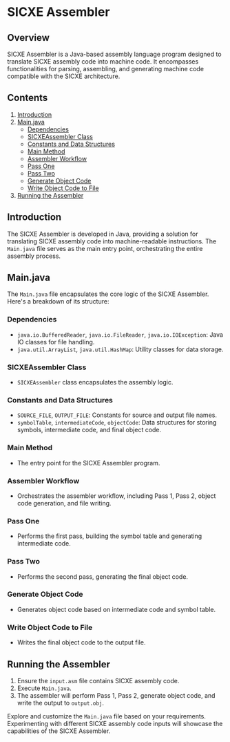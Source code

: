 # SICXE Assembler

## Overview
SICXE Assembler is a Java-based assembly language program designed to translate SICXE assembly code into machine code. It encompasses functionalities for parsing, assembling, and generating machine code compatible with the SICXE architecture.

## Contents

1. [Introduction](#introduction)
2. [Main.java](#mainjava)
    - [Dependencies](#dependencies)
    - [SICXEAssembler Class](#sicxeassembler-class)
    - [Constants and Data Structures](#constants-and-data-structures)
    - [Main Method](#main-method)
    - [Assembler Workflow](#assembler-workflow)
    - [Pass One](#pass-one)
    - [Pass Two](#pass-two)
    - [Generate Object Code](#generate-object-code)
    - [Write Object Code to File](#write-object-code-to-file)
3. [Running the Assembler](#running-the-assembler)

## Introduction
The SICXE Assembler is developed in Java, providing a solution for translating SICXE assembly code into machine-readable instructions. The `Main.java` file serves as the main entry point, orchestrating the entire assembly process.

## Main.java
The `Main.java` file encapsulates the core logic of the SICXE Assembler. Here's a breakdown of its structure:

### Dependencies
- `java.io.BufferedReader`, `java.io.FileReader`, `java.io.IOException`: Java IO classes for file handling.
- `java.util.ArrayList`, `java.util.HashMap`: Utility classes for data storage.

### SICXEAssembler Class
- `SICXEAssembler` class encapsulates the assembly logic.

### Constants and Data Structures
- `SOURCE_FILE`, `OUTPUT_FILE`: Constants for source and output file names.
- `symbolTable`, `intermediateCode`, `objectCode`: Data structures for storing symbols, intermediate code, and final object code.

### Main Method
- The entry point for the SICXE Assembler program.

### Assembler Workflow
- Orchestrates the assembler workflow, including Pass 1, Pass 2, object code generation, and file writing.

### Pass One
- Performs the first pass, building the symbol table and generating intermediate code.

### Pass Two
- Performs the second pass, generating the final object code.

### Generate Object Code
- Generates object code based on intermediate code and symbol table.

### Write Object Code to File
- Writes the final object code to the output file.

## Running the Assembler
1. Ensure the `input.asm` file contains SICXE assembly code.
2. Execute `Main.java`.
3. The assembler will perform Pass 1, Pass 2, generate object code, and write the output to `output.obj`.

Explore and customize the `Main.java` file based on your requirements. Experimenting with different SICXE assembly code inputs will showcase the capabilities of the SICXE Assembler.
